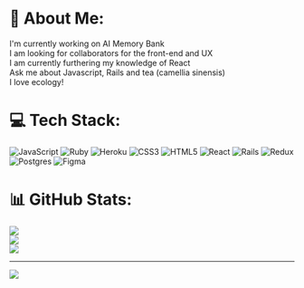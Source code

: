 # 💫 About Me:
I'm currently working on AI Memory Bank<br>I am looking for collaborators for the front-end and UX<br>I am currently furthering my knowledge of React<br>Ask me about Javascript, Rails and tea (camellia sinensis)<br>I love ecology!


# 💻 Tech Stack:
![JavaScript](https://img.shields.io/badge/javascript-%23323330.svg?style=flat&logo=javascript&logoColor=%23F7DF1E) ![Ruby](https://img.shields.io/badge/ruby-%23CC342D.svg?style=flat&logo=ruby&logoColor=white) ![Heroku](https://img.shields.io/badge/heroku-%23430098.svg?style=flat&logo=heroku&logoColor=white) ![CSS3](https://img.shields.io/badge/css3-%231572B6.svg?style=flat&logo=css3&logoColor=white) ![HTML5](https://img.shields.io/badge/html5-%23E34F26.svg?style=flat&logo=html5&logoColor=white) ![React](https://img.shields.io/badge/react-%2320232a.svg?style=flat&logo=react&logoColor=%2361DAFB) ![Rails](https://img.shields.io/badge/rails-%23CC0000.svg?style=flat&logo=ruby-on-rails&logoColor=white) ![Redux](https://img.shields.io/badge/redux-%23593d88.svg?style=flat&logo=redux&logoColor=white) ![Postgres](https://img.shields.io/badge/postgres-%23316192.svg?style=flat&logo=postgresql&logoColor=white) 	![Figma](https://img.shields.io/badge/figma-%23F24E1E.svg?style=flat&logo=figma&logoColor=white)
# 📊 GitHub Stats:
![](https://github-readme-stats.vercel.app/api?username=brotomann&theme=dark&hide_border=false&include_all_commits=false&count_private=false)<br/>
![](https://github-readme-streak-stats.herokuapp.com/?user=brotomann&theme=dark&hide_border=false)<br/>
![](https://github-readme-stats.vercel.app/api/top-langs/?username=brotomann&theme=dark&hide_border=false&include_all_commits=false&count_private=false&layout=compact)

---
[![](https://visitcount.itsvg.in/api?id=brotomann&icon=0&color=6)](https://visitcount.itsvg.in)

<!-- Proudly created with GPRM ( https://gprm.itsvg.in ) -->
